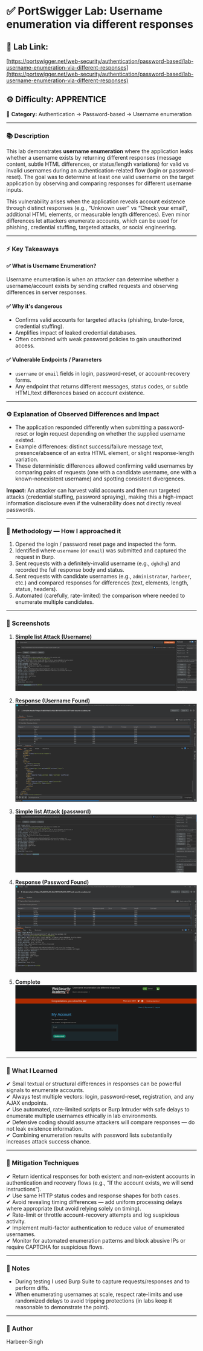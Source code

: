 # ✅ **PortSwigger Lab: Username enumeration via different responses**

## 🔗 **Lab Link:**

[https://portswigger.net/web-security/authentication/password-based/lab-username-enumeration-via-different-responses](https://portswigger.net/web-security/authentication/password-based/lab-username-enumeration-via-different-responses)

## ⚙️ **Difficulty:** APPRENTICE

📂 **Category:** Authentication → Password-based → Username enumeration

---

### 📚 **Description**

This lab demonstrates **username enumeration** where the application leaks whether a username exists by returning different responses (message content, subtle HTML differences, or status/length variations) for valid vs invalid usernames during an authentication-related flow (login or password-reset).
The goal was to determine at least one valid username on the target application by observing and comparing responses for different username inputs.

This vulnerability arises when the application reveals account existence through distinct responses (e.g., “Unknown user” vs “Check your email”, additional HTML elements, or measurable length differences). Even minor differences let attackers enumerate accounts, which can be used for phishing, credential stuffing, targeted attacks, or social engineering.

---

### ⚡ **Key Takeaways**

#### ✅ What is Username Enumeration?

Username enumeration is when an attacker can determine whether a username/account exists by sending crafted requests and observing differences in server responses.

#### ✅ Why it's dangerous

* Confirms valid accounts for targeted attacks (phishing, brute-force, credential stuffing).
* Amplifies impact of leaked credential databases.
* Often combined with weak password policies to gain unauthorized access.

#### ✅ Vulnerable Endpoints / Parameters

* `username` or `email` fields in login, password-reset, or account-recovery forms.
* Any endpoint that returns different messages, status codes, or subtle HTML/text differences based on account existence.

---

### ⚙️ **Explanation of Observed Differences and Impact**

* The application responded differently when submitting a password-reset or login request depending on whether the supplied username existed.
* Example differences: distinct success/failure message text, presence/absence of an extra HTML element, or slight response-length variation.
* These deterministic differences allowed confirming valid usernames by comparing pairs of requests (one with a candidate username, one with a known-nonexistent username) and spotting consistent divergences.

**Impact:** An attacker can harvest valid accounts and then run targeted attacks (credential stuffing, password spraying), making this a high-impact information disclosure even if the vulnerability does not directly reveal passwords.

---

### 🧪 Methodology — How I approached it

1. Opened the login / password reset page and inspected the form.
2. Identified where `username` (or `email`) was submitted and captured the request in Burp.
3. Sent requests with a definitely-invalid username (e.g., `dghdhg`) and recorded the full response body and status.
4. Sent requests with candidate usernames (e.g., `administrator`, `harbeer`, etc.) and compared responses for differences (text, elements, length, status, headers).
5. Automated (carefully, rate-limited) the comparison where needed to enumerate multiple candidates.

---

### 📸 Screenshots 

1. **Simple list Attack (Username)**
   ![Intercepted Request](https://github.com/Harbeer-Singh/Portswigger-Labs/blob/main/AUTHENTICATION%20BYPASS/LAB-1/images/1.png)

2. **Response (Username Found)**
  ![Intercepted Request](https://github.com/Harbeer-Singh/Portswigger-Labs/blob/main/AUTHENTICATION%20BYPASS/LAB-1/images/2.png)

3. **Simple list Attack (password)**
   ![Intercepted Request](https://github.com/Harbeer-Singh/Portswigger-Labs/blob/main/AUTHENTICATION%20BYPASS/LAB-1/images/3.png)

4. **Response (Password Found)**
   ![Intercepted Request](https://github.com/Harbeer-Singh/Portswigger-Labs/blob/main/AUTHENTICATION%20BYPASS/LAB-1/images/4.png)

5. **Complete**
   ![Intercepted Request](https://github.com/Harbeer-Singh/Portswigger-Labs/blob/main/AUTHENTICATION%20BYPASS/LAB-1/images/5.png)

---

### 📝 What I Learned

✔ Small textual or structural differences in responses can be powerful signals to enumerate accounts.                   
✔ Always test multiple vectors: login, password-reset, registration, and any AJAX endpoints.                         
✔ Use automated, rate-limited scripts or Burp Intruder with safe delays to enumerate multiple usernames ethically in lab environments.   
✔ Defensive coding should assume attackers will compare responses — do not leak existence information.                 
✔ Combining enumeration results with password lists substantially increases attack success chance.                         

---

### 🔐 Mitigation Techniques

✔ Return identical responses for both existent and non-existent accounts in authentication and recovery flows (e.g., “If the account exists, we will send instructions”).                                                    
✔ Use same HTTP status codes and response shapes for both cases.                    
✔ Avoid revealing timing differences — add uniform processing delays where appropriate (but avoid relying solely on timing).                      
✔ Rate-limit or throttle account-recovery attempts and log suspicious activity.                      
✔ Implement multi-factor authentication to reduce value of enumerated usernames.                         
✔ Monitor for automated enumeration patterns and block abusive IPs or require CAPTCHA for suspicious flows.                   

---

### 🧾 Notes

* During testing I used Burp Suite to capture requests/responses and to perform diffs.
* When enumerating usernames at scale, respect rate-limits and use randomized delays to avoid tripping protections (in labs keep it reasonable to demonstrate the point).

---

### 👤 Author

Harbeer-Singh
